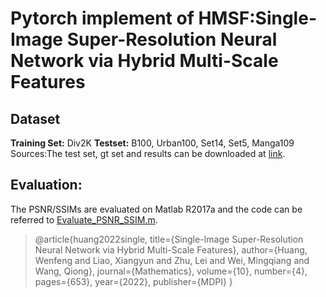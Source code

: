 # Pytorch implement of HMSF:Single-Image Super-Resolution Neural Network via Hybrid Multi-Scale Features

## Dataset
**Training Set:** Div2K
**Testset:** B100, Urban100, Set14, Set5, Manga109
Sources:The test set, gt set and results can be downloaded at [link](https://drive.google.com/file/d/1_6pDviaEXtVmH4XjrrkkSd7gqNdtOEos/view?usp=sharing).

## Evaluation:
The PSNR/SSIMs are evaluated on Matlab R2017a and the code can be referred to [Evaluate_PSNR_SSIM.m](https://github.com/yulunzhang/RCAN/blob/master/RCAN_TestCode/Evaluate_PSNR_SSIM.m).


> @article{huang2022single,
>   title={Single-Image Super-Resolution Neural Network via Hybrid Multi-Scale Features},
>   author={Huang, Wenfeng and Liao, Xiangyun and Zhu, Lei and Wei, Mingqiang and Wang, Qiong},
>   journal={Mathematics},
>   volume={10},
>   number={4},
>   pages={653},
>   year={2022},
>   publisher={MDPI}
> }

